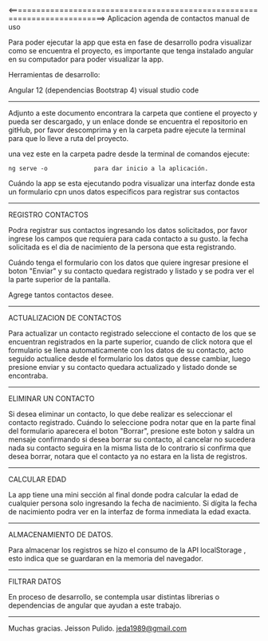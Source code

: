 <===========================================================================>
Aplicacion agenda de contactos manual de uso

Para poder ejecutar la app que esta en fase de desarrollo podra visualizar como se encuentra el proyecto,
es importante que tenga instalado angular en su computador para poder visualizar la app.

Herramientas de desarrollo:

Angular 12 (dependencias Bootstrap 4)
visual studio code

----------------------------------------------------------------------------------------

Adjunto a este documento encontrara la carpeta que contiene el proyecto y pueda ser descargado, y
un enlace donde se encuentra el repositorio en gitHub,
por favor descomprima y en la carpeta padre ejecute la terminal para que lo lleve a ruta del proyecto.

una vez este en la carpeta padre desde la terminal de comandos ejecute:

    ng serve -o             para dar inicio a la aplicación.
    
Cuándo la app se esta ejecutando podra visualizar una interfaz donde esta un formulario cpn unos datos
especificos para registrar sus contactos

-----------------------------------------------------------------------------------------

REGISTRO CONTACTOS

Podra registrar sus contactos ingresando los datos solicitados, por favor ingrese los campos que requiera para
cada contacto a su gusto. la fecha solicitada es el dia de nacimiento de la persona que esta registrando.

Cuándo tenga el formulario con los datos que quiere ingresar presione el boton "Enviar" y su contacto quedara registrado
y listado y se podra ver el la parte superior de la pantalla.

Agrege tantos contactos desee.

------------------------------------------------------------------------------------------

ACTUALIZACION DE CONTACTOS

Para actualizar un contacto registrado seleccione el contacto de los que se encuentran registrados en la parte superior,
cuando de click notora que el formulario se llena automaticamente con los datos de su contacto, acto seguido actualice desde
el formulario los datos que desse cambiar, luego presione enviar y su contacto quedara actualizado y listado donde se 
encontraba.

------------------------------------------------------------------------------------------

ELIMINAR UN CONTACTO

Si desea eliminar un contacto, lo que debe realizar es seleccionar el contacto registrado. Cuándo lo seleccione podra
notar que en la parte final del formulario aparecera el boton "Borrar", presione este boton y saldra un mensaje 
confirmando si desea borrar su contacto, al cancelar no sucedera nada su contacto seguira en la misma lista de lo contrario
si confirma que desea borrar, notara que el contacto ya no estara en la lista de registros.

------------------------------------------------------------------------------------------

CALCULAR EDAD

La app tiene una mini sección al final donde podra calcular la edad de cualquier persona solo ingresando la fecha de nacimiento.
Si dígita la fecha de nacimiento podra ver en la interfaz de forma inmediata la edad exacta.

-------------------------------------------------------------------------------------------

ALMACENAMIENTO DE DATOS.

Para almacenar los registros se hizo el consumo de la API localStorage , esto indica que se guardaran en la memoria
del navegador.

----------------------------------------------------------------------------------------------

FILTRAR DATOS

En proceso de desarrollo, se contempla usar distintas librerias o dependencias de angular que ayudan a este trabajo.

-----------------------------------------------------------------------------------------------

Muchas gracias.
Jeisson Pulido.
jeda1989@gmail.com

















